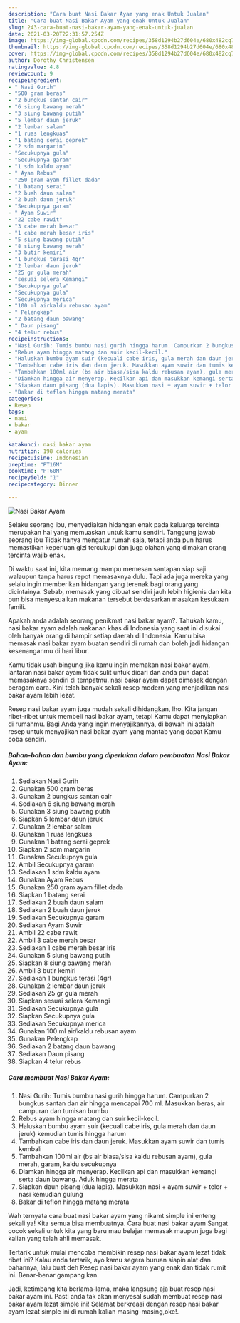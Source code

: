```yaml
---
description: "Cara buat Nasi Bakar Ayam yang enak Untuk Jualan"
title: "Cara buat Nasi Bakar Ayam yang enak Untuk Jualan"
slug: 243-cara-buat-nasi-bakar-ayam-yang-enak-untuk-jualan
date: 2021-03-20T22:31:57.254Z
image: https://img-global.cpcdn.com/recipes/358d1294b27d604e/680x482cq70/nasi-bakar-ayam-foto-resep-utama.jpg
thumbnail: https://img-global.cpcdn.com/recipes/358d1294b27d604e/680x482cq70/nasi-bakar-ayam-foto-resep-utama.jpg
cover: https://img-global.cpcdn.com/recipes/358d1294b27d604e/680x482cq70/nasi-bakar-ayam-foto-resep-utama.jpg
author: Dorothy Christensen
ratingvalue: 4.8
reviewcount: 9
recipeingredient:
- " Nasi Gurih"
- "500 gram beras"
- "2 bungkus santan cair"
- "6 siung bawang merah"
- "3 siung bawang putih"
- "5 lembar daun jeruk"
- "2 lembar salam"
- "1 ruas lengkuas"
- "1 batang serai geprek"
- "2 sdm margarin"
- "Secukupnya gula"
- "Secukupnya garam"
- "1 sdm kaldu ayam"
- " Ayam Rebus"
- "250 gram ayam fillet dada"
- "1 batang serai"
- "2 buah daun salam"
- "2 buah daun jeruk"
- "Secukupnya garam"
- " Ayam Suwir"
- "22 cabe rawit"
- "3 cabe merah besar"
- "1 cabe merah besar iris"
- "5 siung bawang putih"
- "8 siung bawang merah"
- "3 butir kemiri"
- "1 bungkus terasi 4gr"
- "2 lembar daun jeruk"
- "25 gr gula merah"
- "sesuai selera Kemangi"
- "Secukupnya gula"
- "Secukupnya gula"
- "Secukupnya merica"
- "100 ml airkaldu rebusan ayam"
- " Pelengkap"
- "2 batang daun bawang"
- " Daun pisang"
- "4 telur rebus"
recipeinstructions:
- "Nasi Gurih: Tumis bumbu nasi gurih hingga harum. Campurkan 2 bungkus santan dan air hingga mencapai 700 ml. Masukkan beras, air campuran dan tumisan bumbu"
- "Rebus ayam hingga matang dan suir kecil-kecil."
- "Haluskan bumbu ayam suir (kecuali cabe iris, gula merah dan daun jeruk) kemudian tumis hingga harum"
- "Tambahkan cabe iris dan daun jeruk. Masukkan ayam suwir dan tumis kembali"
- "Tambahkan 100ml air (bs air biasa/sisa kaldu rebusan ayam), gula merah, garam, kaldu secukupnya"
- "Diamkan hingga air menyerap. Kecilkan api dan masukkan kemangi serta daun bawang. Aduk hingga merata"
- "Siapkan daun pisang (dua lapis). Masukkan nasi + ayam suwir + telor + nasi kemudian gulung"
- "Bakar di teflon hingga matang merata"
categories:
- Resep
tags:
- nasi
- bakar
- ayam

katakunci: nasi bakar ayam 
nutrition: 198 calories
recipecuisine: Indonesian
preptime: "PT16M"
cooktime: "PT60M"
recipeyield: "1"
recipecategory: Dinner

---
```



![Nasi Bakar Ayam](https://img-global.cpcdn.com/recipes/358d1294b27d604e/680x482cq70/nasi-bakar-ayam-foto-resep-utama.jpg)

Selaku seorang ibu, menyediakan hidangan enak pada keluarga tercinta merupakan hal yang memuaskan untuk kamu sendiri. Tanggung jawab seorang ibu Tidak hanya mengatur rumah saja, tetapi anda pun harus memastikan keperluan gizi tercukupi dan juga olahan yang dimakan orang tercinta wajib enak.

Di waktu  saat ini, kita memang mampu memesan santapan siap saji walaupun tanpa harus repot memasaknya dulu. Tapi ada juga mereka yang selalu ingin memberikan hidangan yang terenak bagi orang yang dicintainya. Sebab, memasak yang dibuat sendiri jauh lebih higienis dan kita pun bisa menyesuaikan makanan tersebut berdasarkan masakan kesukaan famili. 



Apakah anda adalah seorang penikmat nasi bakar ayam?. Tahukah kamu, nasi bakar ayam adalah makanan khas di Indonesia yang saat ini disukai oleh banyak orang di hampir setiap daerah di Indonesia. Kamu bisa memasak nasi bakar ayam buatan sendiri di rumah dan boleh jadi hidangan kesenanganmu di hari libur.

Kamu tidak usah bingung jika kamu ingin memakan nasi bakar ayam, lantaran nasi bakar ayam tidak sulit untuk dicari dan anda pun dapat memasaknya sendiri di tempatmu. nasi bakar ayam dapat dimasak dengan beragam cara. Kini telah banyak sekali resep modern yang menjadikan nasi bakar ayam lebih lezat.

Resep nasi bakar ayam juga mudah sekali dihidangkan, lho. Kita jangan ribet-ribet untuk membeli nasi bakar ayam, tetapi Kamu dapat menyiapkan di rumahmu. Bagi Anda yang ingin menyajikannya, di bawah ini adalah resep untuk menyajikan nasi bakar ayam yang mantab yang dapat Kamu coba sendiri.

<!--inarticleads1-->

##### Bahan-bahan dan bumbu yang diperlukan dalam pembuatan Nasi Bakar Ayam:

1. Sediakan  Nasi Gurih
1. Gunakan 500 gram beras
1. Gunakan 2 bungkus santan cair
1. Sediakan 6 siung bawang merah
1. Gunakan 3 siung bawang putih
1. Siapkan 5 lembar daun jeruk
1. Gunakan 2 lembar salam
1. Gunakan 1 ruas lengkuas
1. Gunakan 1 batang serai geprek
1. Siapkan 2 sdm margarin
1. Gunakan Secukupnya gula
1. Ambil Secukupnya garam
1. Sediakan 1 sdm kaldu ayam
1. Gunakan  Ayam Rebus
1. Gunakan 250 gram ayam fillet dada
1. Siapkan 1 batang serai
1. Sediakan 2 buah daun salam
1. Sediakan 2 buah daun jeruk
1. Sediakan Secukupnya garam
1. Sediakan  Ayam Suwir
1. Ambil 22 cabe rawit
1. Ambil 3 cabe merah besar
1. Sediakan 1 cabe merah besar iris
1. Gunakan 5 siung bawang putih
1. Siapkan 8 siung bawang merah
1. Ambil 3 butir kemiri
1. Sediakan 1 bungkus terasi (4gr)
1. Gunakan 2 lembar daun jeruk
1. Sediakan 25 gr gula merah
1. Siapkan sesuai selera Kemangi
1. Sediakan Secukupnya gula
1. Siapkan Secukupnya gula
1. Sediakan Secukupnya merica
1. Gunakan 100 ml air/kaldu rebusan ayam
1. Gunakan  Pelengkap
1. Sediakan 2 batang daun bawang
1. Sediakan  Daun pisang
1. Siapkan 4 telur rebus




<!--inarticleads2-->

##### Cara membuat Nasi Bakar Ayam:

1. Nasi Gurih: Tumis bumbu nasi gurih hingga harum. Campurkan 2 bungkus santan dan air hingga mencapai 700 ml. Masukkan beras, air campuran dan tumisan bumbu
1. Rebus ayam hingga matang dan suir kecil-kecil.
1. Haluskan bumbu ayam suir (kecuali cabe iris, gula merah dan daun jeruk) kemudian tumis hingga harum
1. Tambahkan cabe iris dan daun jeruk. Masukkan ayam suwir dan tumis kembali
1. Tambahkan 100ml air (bs air biasa/sisa kaldu rebusan ayam), gula merah, garam, kaldu secukupnya
1. Diamkan hingga air menyerap. Kecilkan api dan masukkan kemangi serta daun bawang. Aduk hingga merata
1. Siapkan daun pisang (dua lapis). Masukkan nasi + ayam suwir + telor + nasi kemudian gulung
1. Bakar di teflon hingga matang merata




Wah ternyata cara buat nasi bakar ayam yang nikamt simple ini enteng sekali ya! Kita semua bisa membuatnya. Cara buat nasi bakar ayam Sangat cocok sekali untuk kita yang baru mau belajar memasak maupun juga bagi kalian yang telah ahli memasak.

Tertarik untuk mulai mencoba membikin resep nasi bakar ayam lezat tidak ribet ini? Kalau anda tertarik, ayo kamu segera buruan siapin alat dan bahannya, lalu buat deh Resep nasi bakar ayam yang enak dan tidak rumit ini. Benar-benar gampang kan. 

Jadi, ketimbang kita berlama-lama, maka langsung aja buat resep nasi bakar ayam ini. Pasti anda tak akan menyesal sudah membuat resep nasi bakar ayam lezat simple ini! Selamat berkreasi dengan resep nasi bakar ayam lezat simple ini di rumah kalian masing-masing,oke!.

